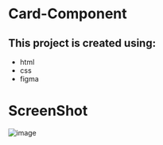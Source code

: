 # Card-Component

## This project is created using:

 * html
 * css
 * figma

# ScreenShot
![image](https://user-images.githubusercontent.com/106325339/216802859-1711ea0c-efd7-435c-870b-fd669249f10b.png)
